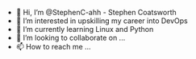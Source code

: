 - 👋 Hi, I’m @StephenC-ahh - Stephen Coatsworth
- 👀 I’m interested in upskilling my career into DevOps
- 🌱 I’m currently learning Linux and Python
- 💞️ I’m looking to collaborate on ...
- 📫 How to reach me ...

<!---
StephenC-ahh/StephenC-ahh is a ✨ special ✨ repository because its `README.md` (this file) appears on your GitHub profile.
You can click the Preview link to take a look at your changes.
--->
